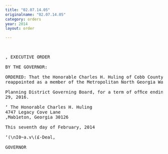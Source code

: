 ```yaml
---
title: "02.07.14.05"
originalname: "02.07.14.05"
category: orders
year: 2014
layout: order

---
```

<pre>
 

, EXECUTIVE ORDER

BY THE GOVERNOR:

ORDERED: That the Honorable Charles H. Huling of Cobb County, Georgia, is
reappointed as a member of the Metropolitan North Georgia Water

Planning District Governing Board, for a term of ofﬁce ending June
29, 2016.

‘ The Honorable Charles H. Huling
4747 Legacy Cove Lane
,Mab1eton, Georgia 30126

This seventh day of February, 2014

‘(\nI0~a.v\(£-Deal,

GOVERNOR

</pre>
